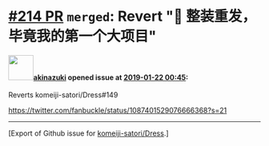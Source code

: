 # [\#214 PR](https://github.com/komeiji-satori/Dress/pull/214) `merged`: Revert ":dress: 整装重发，毕竟我的第一个大项目"

#### <img src="https://avatars.githubusercontent.com/u/43605695?u=28744b8d5b4760b4dd456ee25b64ba798d97eef2&v=4" width="50">[akinazuki](https://github.com/akinazuki) opened issue at [2019-01-22 00:45](https://github.com/komeiji-satori/Dress/pull/214):

Reverts komeiji-satori/Dress#149

https://twitter.com/fanbuckle/status/1087401529076666368?s=21




-------------------------------------------------------------------------------



[Export of Github issue for [komeiji-satori/Dress](https://github.com/komeiji-satori/Dress).]
